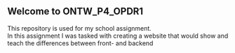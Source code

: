 ## Welcome to ONTW_P4_OPDR1
This repository is used for my school assignment.<br>
In this assignment I was tasked with creating a website that would show and teach the differences between front- and backend
